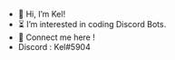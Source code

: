 - 👋 Hi, I’m Kel!
- ⏳ I’m interested in coding Discord Bots.
- 📜 Connect me here !
- Discord : Kel#5904
